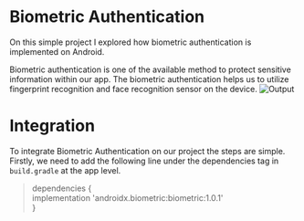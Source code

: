 # Biometric Authentication

On this simple project I explored how biometric authentication is implemented on Android. 

Biometric authentication is one of the available method to protect sensitive information within our app. The biometric authentication helps us to utilize fingerprint recognition and face recognition sensor on the device.
![Output](https://drive.google.com/drive/u/0/folders/1tZNcjteMZ5NF3UUYYz6jMAEQwPAsD3I0)
# Integration

To integrate Biometric Authentication on our project the steps are simple. Firstly, we need to add the following line under the dependencies tag in `build.gradle` at the app level. 

> dependencies {  
implementation 'androidx.biometric:biometric:1.0.1'  
}
